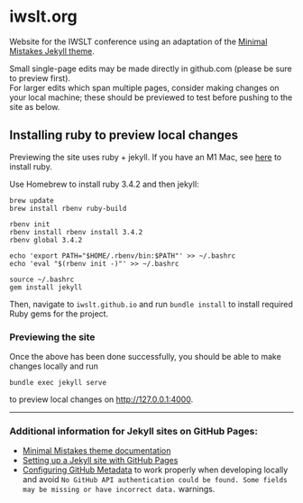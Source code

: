 # iwslt.org

Website for the IWSLT conference using an adaptation of the [Minimal Mistakes Jekyll theme](https://github.com/mmistakes/minimal-mistakes).

Small single-page edits may be made directly in github.com (please be sure to preview first).  
For larger edits which span multiple pages, consider making changes on your local machine; these should be previewed to test before pushing to the site as below.


## Installing ruby to preview local changes

Previewing the site uses ruby + jekyll. If you have an M1 Mac, see [here](https://github.com/danielfrance/Installing-Ruby-On-M1-Macs/) to install ruby. 

Use Homebrew to install ruby 3.4.2 and then jekyll:
```shell
brew update
brew install rbenv ruby-build

rbenv init
rbenv install rbenv install 3.4.2
rbenv global 3.4.2

echo 'export PATH="$HOME/.rbenv/bin:$PATH"' >> ~/.bashrc
echo 'eval "$(rbenv init -)"' >> ~/.bashrc

source ~/.bashrc
gem install jekyll
```
Then, navigate to `iwslt.github.io` and run `bundle install` to install required Ruby gems for the project. 


### Previewing the site

Once the above has been done successfully, you should be able to make changes locally and run 
```shell
bundle exec jekyll serve
```
to preview local changes on http://127.0.0.1:4000. 


---

### Additional information for Jekyll sites on GitHub Pages:

- [Minimal Mistakes theme documentation](https://mmistakes.github.io/minimal-mistakes/docs/quick-start-guide/)
- [Setting up a Jekyll site with GitHub Pages](https://jekyllrb.com/docs/github-pages/)
- [Configuring GitHub Metadata](https://github.com/jekyll/github-metadata/blob/master/docs/configuration.md#configuration) to work properly when developing locally and avoid `No GitHub API authentication could be found. Some fields may be missing or have incorrect data.` warnings.
